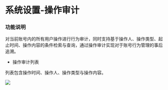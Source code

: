 # 系统设置-操作审计

### 功能说明

对当前账号内的所有用户操作进行行为审计，同时支持基于操作人、操作类型、起止时间、操作内容的条件检索与查询，通过操作审计实现对于账号行为管理的事后追溯。

- 操作审计列表

列表包含操作时间、操作人、操作类型与操作内容。

![](/Users/chentongle/Documents/GitHub/cn/image/CSoC/CSoC-07-1-7.png)
